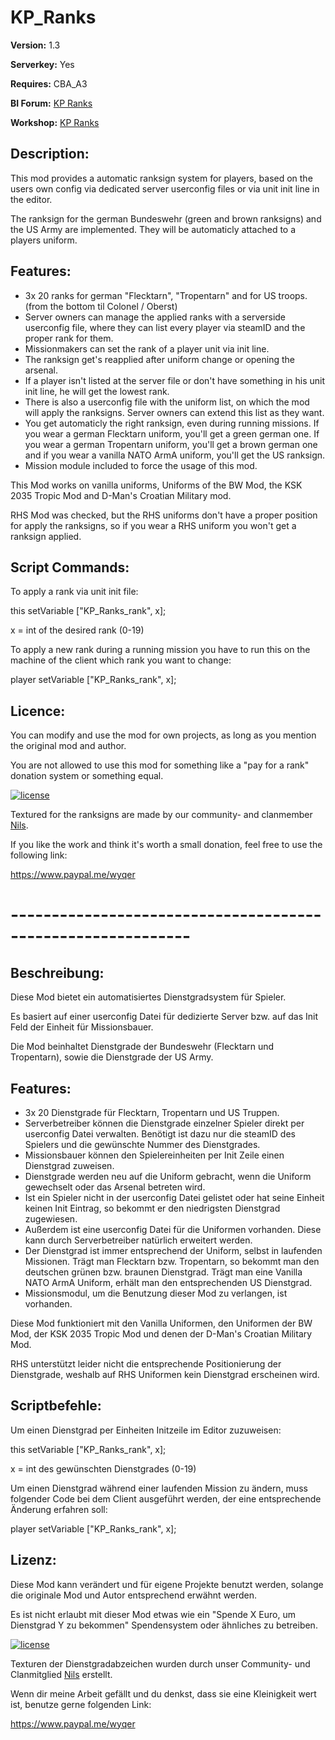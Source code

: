 # KP_Ranks
**Version:** 1.3

**Serverkey:** Yes

**Requires:** CBA_A3

**BI Forum:** [KP Ranks](https://forums.bistudio.com/topic/195034-kp-ranks/)

**Workshop:** [KP Ranks](http://steamcommunity.com/sharedfiles/filedetails/?id=741621641)


## Description:
This mod provides a automatic ranksign system for players, based on the users own config via dedicated server userconfig files or via unit init line in the editor.

The ranksign for the german Bundeswehr (green and brown ranksigns) and the US Army are implemented. They will be automaticly attached to a players uniform.


## Features:
* 3x 20 ranks for german "Flecktarn", "Tropentarn" and for US troops. (from the bottom til Colonel / Oberst)
* Server owners can manage the applied ranks with a serverside userconfig file, where they can list every player via steamID and the proper rank for them.
* Missionmakers can set the rank of a player unit via init line.
* The ranksign get's reapplied after uniform change or opening the arsenal.
* If a player isn't listed at the server file or don't have something in his unit init line, he will get the lowest rank.
* There is also a userconfig file with the uniform list, on which the mod will apply the ranksigns. Server owners can extend this list as they want.
* You get automaticly the right ranksign, even during running missions. If you wear a german Flecktarn uniform, you'll get a green german one. If you wear a german Tropentarn uniform, you'll get a brown german one and if you wear a vanilla NATO ArmA uniform, you'll get the US ranksign.
* Mission module included to force the usage of this mod.

This Mod works on vanilla uniforms, Uniforms of the BW Mod, the KSK 2035 Tropic Mod and D-Man's Croatian Military mod.

RHS Mod was checked, but the RHS uniforms don't have a proper position for apply the ranksigns, so if you wear a RHS uniform you won't get a ranksign applied.


## Script Commands:
To apply a rank via unit init file:

this setVariable ["KP_Ranks_rank", x];

x = int of the desired rank (0-19)

To apply a new rank during a running mission you have to run this on the machine of the client which rank you want to change:

player setVariable ["KP_Ranks_rank", x];

## Licence:
You can modify and use the mod for own projects, as long as you mention the original mod and author.

You are not allowed to use this mod for something like a "pay for a rank" donation system or something equal.

[![license](https://i.creativecommons.org/l/by-nc-sa/4.0/88x31.png)](http://creativecommons.org/licenses/by-nc-sa/4.0/)

Textured for the ranksigns are made by our community- and clanmember [Nils](https://www.killahpotatoes.de/index.php?user/9-nils/).

If you like the work and think it's worth a small donation, feel free to use the following link:

https://www.paypal.me/wyqer

# ------------------------------------------------------------

## Beschreibung:
Diese Mod bietet ein automatisiertes Dienstgradsystem für Spieler.

Es basiert auf einer userconfig Datei für dedizierte Server bzw. auf das Init Feld der Einheit für Missionsbauer.

Die Mod beinhaltet Dienstgrade der Bundeswehr (Flecktarn und Tropentarn), sowie die Dienstgrade der US Army.


## Features:
* 3x 20 Dienstgrade für Flecktarn, Tropentarn und US Truppen.
* Serverbetreiber können die Dienstgrade einzelner Spieler direkt per userconfig Datei verwalten. Benötigt ist dazu nur die steamID des Spielers und die gewünschte Nummer des Dienstgrades.
* Missionsbauer können den Spielereinheiten per Init Zeile einen Dienstgrad zuweisen.
* Dienstgrade werden neu auf die Uniform gebracht, wenn die Uniform gewechselt oder das Arsenal betreten wird.
* Ist ein Spieler nicht in der userconfig Datei gelistet oder hat seine Einheit keinen Init Eintrag, so bekommt er den niedrigsten Dienstgrad zugewiesen.
* Außerdem ist eine userconfig Datei für die Uniformen vorhanden. Diese kann durch Serverbetreiber natürlich erweitert werden.
* Der Dienstgrad ist immer entsprechend der Uniform, selbst in laufenden Missionen. Trägt man Flecktarn bzw. Tropentarn, so bekommt man den deutschen grünen bzw. braunen Dienstgrad. Trägt man eine Vanilla NATO ArmA Uniform, erhält man den entsprechenden US Dienstgrad.
* Missionsmodul, um die Benutzung dieser Mod zu verlangen, ist vorhanden.

Diese Mod funktioniert mit den Vanilla Uniformen, den Uniformen der BW Mod, der KSK 2035 Tropic Mod und denen der D-Man's Croatian Military Mod.

RHS unterstützt leider nicht die entsprechende Positionierung der Dienstgrade, weshalb auf RHS Uniformen kein Dienstgrad erscheinen wird.


## Scriptbefehle:
Um einen Dienstgrad per Einheiten Initzeile im Editor zuzuweisen:

this setVariable ["KP_Ranks_rank", x];

x = int des gewünschten Dienstgrades (0-19)

Um einen Dienstgrad während einer laufenden Mission zu ändern, muss folgender Code bei dem Client ausgeführt werden, der eine entsprechende Änderung erfahren soll:

player setVariable ["KP_Ranks_rank", x];

## Lizenz:
Diese Mod kann verändert und für eigene Projekte benutzt werden, solange die originale Mod und Autor entsprechend erwähnt werden.

Es ist nicht erlaubt mit dieser Mod etwas wie ein "Spende X Euro, um Dienstgrad Y zu bekommen" Spendensystem oder ähnliches zu betreiben.

[![license](https://i.creativecommons.org/l/by-nc-sa/4.0/88x31.png)](http://creativecommons.org/licenses/by-nc-sa/4.0/)

Texturen der Dienstgradabzeichen wurden durch unser Community- und Clanmitglied [Nils](https://www.killahpotatoes.de/index.php?user/9-nils/) erstellt.

Wenn dir meine Arbeit gefällt und du denkst, dass sie eine Kleinigkeit wert ist, benutze gerne folgenden Link:

https://www.paypal.me/wyqer
